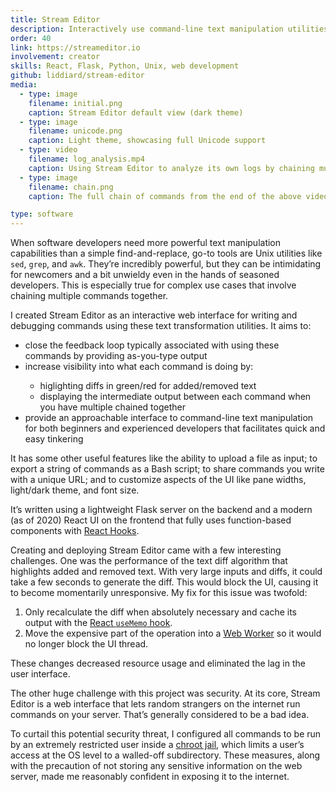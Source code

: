 ```yaml
---
title: Stream Editor
description: Interactively use command-line text manipulation utilities
order: 40
link: https://streameditor.io
involvement: creator
skills: React, Flask, Python, Unix, web development
github: liddiard/stream-editor
media:
  - type: image
    filename: initial.png
    caption: Stream Editor default view (dark theme)
  - type: image
    filename: unicode.png
    caption: Light theme, showcasing full Unicode support
  - type: video
    filename: log_analysis.mp4
    caption: Using Stream Editor to analyze its own logs by chaining multiple commands together
  - type: image
    filename: chain.png
    caption: The full chain of commands from the end of the above video, resulting in the final output of a report on the number of times each command has been used

type: software
---
```


When software developers need more powerful text manipulation capabilities than a simple find-and-replace, go-to tools are Unix utilities like `sed`, `grep`, and `awk`. They’re incredibly powerful, but they can be intimidating for newcomers and a bit unwieldy even in the hands of seasoned developers. This is especially true for complex use cases that involve chaining multiple commands together.

I created Stream Editor as an interactive web interface for writing and debugging commands using these text transformation utilities. It aims to:

<!-- Gatsby’s markdown transformer doesn’t render nested lists properly: https://github.com/gatsbyjs/gatsby/issues/10870 -->
<ul>
  <li>close the feedback loop typically associated with using these commands by providing as-you-type output</li>
  <li>increase visibility into what each command is doing by:</li>
  <ul>
    <li>higlighting diffs in green/red for added/removed text</li>
    <li>displaying the intermediate output between each command when you have multiple chained together</li>
  </ul>
  <li>provide an approachable interface to command-line text manipulation for both beginners and experienced developers that facilitates quick and easy tinkering</li>
</ul>

It has some other useful features like the ability to upload a file as input; to export a string of commands as a Bash script; to share commands you write with a unique URL; and to customize aspects of the UI like pane widths, light/dark theme, and font size.

It’s written using a lightweight Flask server on the backend and a modern (as of 2020) React UI on the frontend that fully uses function-based components with [React Hooks](https://reactjs.org/docs/hooks-intro.html).

Creating and deploying Stream Editor came with a few interesting challenges. One was the performance of the text diff algorithm that highlights added and removed text. With very large inputs and diffs, it could take a few seconds to generate the diff. This would block the UI, causing it to become momentarily unresponsive. My fix for this issue was twofold:

1. Only recalculate the diff when absolutely necessary and cache its output with the [React `useMemo` hook](https://reactjs.org/docs/hooks-reference.html#usememo).
2. Move the expensive part of the operation into a [Web Worker](https://developer.mozilla.org/en-US/docs/Web/API/Web_Workers_API/Using_web_workers) so it would no longer block the UI thread.

These changes decreased resource usage and eliminated the lag in the user interface.

The other huge challenge with this project was security. At its core, Stream Editor is a web interface that lets random strangers on the internet run commands on your server. That’s generally considered to be a bad idea. 

To curtail this potential security threat, I configured all commands to be run by an extremely restricted user inside a [chroot jail](https://en.wikipedia.org/wiki/Chroot), which limits a user’s access at the OS level to a walled-off subdirectory. These measures, along with the precaution of not storing any sensitive information on the web server, made me reasonably confident in exposing it to the internet.
